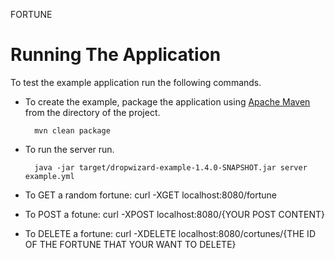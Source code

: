 FORTUNE

# Running The Application

To test the example application run the following commands.

* To create the example, package the application using [Apache Maven](https://maven.apache.org/) from the directory of the project.

        mvn clean package

* To run the server run.

        java -jar target/dropwizard-example-1.4.0-SNAPSHOT.jar server example.yml

* To GET a random fortune:
	curl -XGET localhost:8080/fortune
	
* To POST a fotune:
	curl -XPOST localhost:8080/{YOUR POST CONTENT}
	
* To DELETE a fortune:
	curl -XDELETE localhost:8080/cortunes/{THE ID OF THE FORTUNE THAT YOUR WANT TO DELETE}
